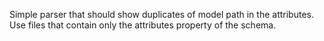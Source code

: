 Simple parser that should show duplicates of model path in the attributes.
Use files that contain only the attributes property of the schema.
